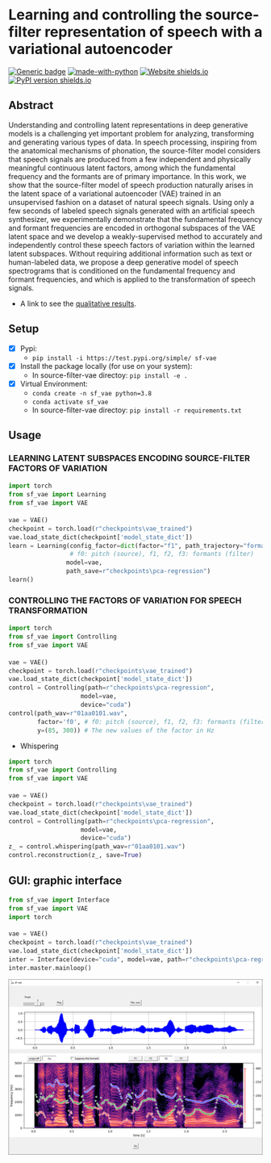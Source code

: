 
# Learning and controlling the source-filter representation of speech with a variational autoencoder
[![Generic badge](https://img.shields.io/badge/<STATUS>-<in_progress>-<COLOR>.svg)](https://shields.io/)
[![made-with-python](https://img.shields.io/badge/Made%20with-Python-1f425f.svg)](https://www.python.org/)
[![Website shields.io](https://img.shields.io/website-up-down-green-red/http/shields.io.svg)](https://tinyurl.com/iclr2022)
[![PyPI version shields.io](https://img.shields.io/pypi/v/ansicolortags.svg)](https://test.pypi.org/project/sf-vae/)
## Abstract

Understanding and controlling latent representations in deep generative models is a challenging yet important problem 
for analyzing, transforming and generating various types of data. In speech processing, inspiring from the anatomical 
mechanisms of phonation, the source-filter model considers that speech signals are produced from a few independent and 
physically meaningful continuous latent factors, among which the fundamental frequency and the formants are of primary 
importance. In this work, we show that the source-filter model of speech production naturally arises in the latent space
of a variational autoencoder (VAE) trained in an unsupervised fashion on a dataset of natural speech signals. Using only
a few seconds of labeled speech signals generated with an artificial speech synthesizer, we experimentally demonstrate
that the fundamental frequency and formant frequencies are encoded in orthogonal subspaces of the VAE latent space and
we develop a weakly-supervised method to accurately and independently control these speech factors of variation within 
the learned latent subspaces. Without requiring additional information such as text or human-labeled data, we propose a
deep generative model of speech spectrograms that is conditioned on the fundamental frequency and formant frequencies,
and which is applied to the transformation of speech signals.

- A link to see the [qualitative results](https://tinyurl.com/iclr2022).


## Setup
- [x] Pypi:  
  - ```pip install -i https://test.pypi.org/simple/ sf-vae```
- [x] Install the package locally (for use on your system):  
  - In source-filter-vae directoy: ```pip install -e .```
- [x] Virtual Environment: 
  - ```conda create -n sf_vae python=3.8```
  - ```conda activate sf_vae```
  - In source-filter-vae directoy: ```pip install -r requirements.txt```

## Usage
### LEARNING LATENT SUBSPACES ENCODING SOURCE-FILTER FACTORS OF VARIATION 
```python
import torch
from sf_vae import Learning
from sf_vae import VAE

vae = VAE()
checkpoint = torch.load(r"checkpoints\vae_trained")
vae.load_state_dict(checkpoint['model_state_dict'])
learn = Learning(config_factor=dict(factor="f1", path_trajectory="formant_1\\f2-1600", dim=3),
                 # f0: pitch (source), f1, f2, f3: formants (filter)
                model=vae,
                path_save=r"checkpoints\pca-regression")
learn()
```

### CONTROLLING THE FACTORS OF VARIATION FOR SPEECH TRANSFORMATION
```python
import torch
from sf_vae import Controlling
from sf_vae import VAE

vae = VAE()
checkpoint = torch.load(r"checkpoints\vae_trained")
vae.load_state_dict(checkpoint['model_state_dict'])
control = Controlling(path=r"checkpoints\pca-regression",
                    model=vae,
                    device="cuda")
control(path_wav=r"01aa0101.wav", 
        factor='f0', # f0: pitch (source), f1, f2, f3: formants (filter)
        y=(85, 300)) # The new values of the factor in Hz
```

* Whispering
```python
import torch
from sf_vae import Controlling
from sf_vae import VAE

vae = VAE()
checkpoint = torch.load(r"checkpoints\vae_trained")
vae.load_state_dict(checkpoint['model_state_dict'])
control = Controlling(path=r"checkpoints\pca-regression",
                    model=vae,
                    device="cuda")
z_ = control.whispering(path_wav=r"01aa0101.wav")
control.reconstruction(z_, save=True)
```

## GUI: graphic interface
```python
from sf_vae import Interface
from sf_vae import VAE
import torch

vae = VAE()
checkpoint = torch.load(r"checkpoints\vae_trained")
vae.load_state_dict(checkpoint['model_state_dict'])
inter = Interface(device="cuda", model=vae, path=r"checkpoints\pca-regression")
inter.master.mainloop()
```
![image](images/interface.jpeg)